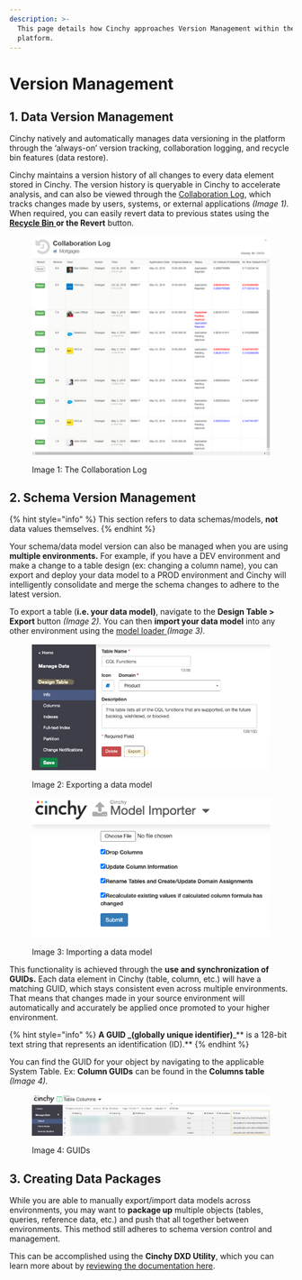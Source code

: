 ```yaml
---
description: >-
  This page details how Cinchy approaches Version Management within the
  platform.
---
```


# Version Management

## 1. Data Version Management

Cinchy natively and automatically manages data versioning in the platform through the ‘always-on’ version tracking, collaboration logging, and recycle bin features (data restore).

Cinchy maintains a version history of all changes to every data element stored in Cinchy. The version history is queryable in Cinchy to accelerate analysis, and can also be viewed through the [Collaboration Log](../data-management.md#6.-collaboration-log), which tracks changes made by users, systems, or external applications _(Image 1)._ When required, you can easily revert data to previous states using the [**Recycle Bin** ](https://platform.docs.cinchy.com/guides-for-using-cinchy/user-guides/data-management#recycle-bin)**or the Revert** button.

<figure><img src="../../../.gitbook/assets/image (410).png" alt=""><figcaption><p>Image 1: The Collaboration Log</p></figcaption></figure>

## 2. Schema Version Management

{% hint style="info" %}
This section refers to data schemas/models, **not** data values themselves.
{% endhint %}

Your schema/data model version can also be managed when you are using **multiple environments.** For example, if you have a DEV environment and make a change to a table design (ex: changing a column name), you can export and deploy your data model to a PROD environment and Cinchy will intelligently consolidate and merge the schema changes to adhere to the latest version.

To export a table (**i.e. your data model)**, navigate to the **Design Table > Export** button _(Image 2)._ You can then **import your data model** into any other environment using the [model loader ](https://platform.docs.cinchy.com/api-guide/api-overview#2.2-apps-modelloader)_(Image 3)._

<figure><img src="../../../.gitbook/assets/image (283).png" alt=""><figcaption><p>Image 2: Exporting a data model </p></figcaption></figure>

<figure><img src="../../../.gitbook/assets/image (499).png" alt=""><figcaption><p>Image 3: Importing a data model</p></figcaption></figure>

This functionality is achieved through the **use and synchronization of GUIDs.** Each data element in Cinchy (table, column, etc.) will have a matching GUID, which stays consistent even across multiple environments. That means that changes made in your source environment will automatically and accurately be applied once promoted to your higher environment.&#x20;

{% hint style="info" %}
**A GUID **_**(globally unique identifier)**_** is a 128-bit text string that represents an identification (ID).**
{% endhint %}

You can find the GUID for your object by navigating to the applicable System Table. Ex: **Column GUIDs** can be found in the **Columns table** _(Image 4)._

<figure><img src="../../../.gitbook/assets/image (122).png" alt=""><figcaption><p>Image 4: GUIDs</p></figcaption></figure>

## 3. Creating Data Packages

While you are able to manually export/import data models across environments, you may want to **package up** multiple objects (tables, queries, reference data, etc.) and push that all together between environments. This method still adheres to schema version control and management.

This can be accomplished using the **Cinchy DXD Utility**, which you can learn more about by [reviewing the documentation here](../../builder-guides/cinchydxd-utility/).
